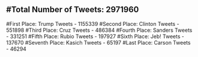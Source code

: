 #Total Number of Tweets: 2971960 
---
#First Place: Trump Tweets - 1155339
#Second Place: Clinton Tweets - 551898
#Third Place: Cruz Tweets - 486384
#Fourth Place: Sanders Tweets - 331251
#Fifth Place: Rubio Tweets - 197927
#Sixth Place: Jeb! Tweets - 137670
#Seventh Place: Kasich Tweets - 65197
#Last Place: Carson Tweets - 46294
